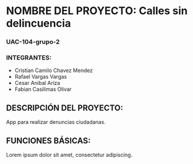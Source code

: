 ﻿# NOMBRE DEL PROYECTO: Calles sin delincuencia
### UAC-104-grupo-2
### INTEGRANTES:
* Cristian Camilo Chavez Mendez
* Rafael Vargas Vargas
* Cesar Anibal Ariza
* Fabian Casilimas Olivar
## DESCRIPCIÓN DEL PROYECTO:
App para realizar denuncias ciudadanas.
## FUNCIONES BÁSICAS:
Lorem ipsum dolor sit amet, consectetur adipiscing.
